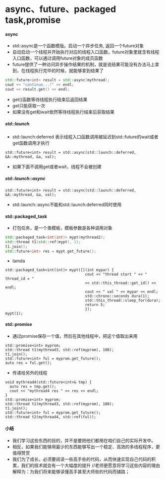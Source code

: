 # async、future、packaged task,promise

#### async
* std::async是一个函数模版。启动一个异步任务, 返回一个future对象
* 自动启动一个线程并开始执行对应的线程入口函数，future对象里就含有线程入口函数，可以通过调用future对象的成员函数
* future提供了一种访问异步操作结果的机制，就是说结果可能没有办法马上拿到，在线程执行完毕的时候，就能够拿到结果了

```C++
std::future<int> result = std::async(mythread);
cout << "continue...!" << endl;
cout << result.get() << endl;
```
* get()函数等待线程执行结束后返回结果
* get只能获取一次
* 如果没有get和wait依然等待线程执行结束后获取结果

##### std::launch
* std::launch:deferred 表示线程入口函数调用被延迟到std::future的wait或者get函数调用才执行

```
std::future<int> result = std::async(std::launch::deferred, &A::mythread, &a, val);
```
* 如果下面不调用get或者wait，线程不会被创建

##### std::launch::async
```
std::future<int> result = std::async(std::launch::deferred, &A::mythread, &a, val);
```
* std::launch::async不能和std::launch:deferred同时使用

#### std::packaged_task 
* 打包任务，是一个类模板，模板参数是各种调用对象

```C++
std::packaged_task<int(int)> mypt(mythread2);
std::thread t1(std::ref(mypt), 1);
t1.join();
std::future<int> res = mypt.get_future();
```
* lamda

```
std::packaged_task<int(int)> mypt([](int mypar) {
                                    cout << "thread start " << " thread_id = "
                                    << std::this_thread::get_id() << endl;
                                    cout << " val " << mypar << endl;
                                    std::chrono::seconds dura(1);
                                    std::this_thread::sleep_for(dura);
                                    return 5;
                                    });
mypt(1);                                    
```

#### std::promise
* 通过promise保存一个值，然后在其他线程中，把这个值取出来用

```
std::promise<int> myprom;
std::thread t1(mythread3, std::ref(myprom), 180);
t1.join();
std::future<int> ful = myprom.get_future();
auto res = ful.get();
```
* 传递给另外的线程

```
void mythread4(std::future<int>& tmp) {
  auto res = tmp.get();
  cout << "mythread4 res " << res << endl;
}
std::promise<int> myprom;
std::thread t1(mythread3, std::ref(myprom), 180);
t1.join();
std::future<int> ful = myprom.get_future();
std::thread t2(mythread4, std::ref(ful));
```

#### 小结
* 我们学习这些东西的目的，并不是要把他们都用在咱们自己的实际开发中。
* 相反，如果我们能够用最少的东西能够写出一个稳定、高效的多线程程序，更值得赞赏
* 我们为了成长，必须要阅读一些高手些的代码，从而快速实现自己代码的积累，我们的技术就会有一个大幅度的提升 //老师更愿意将学习这些内容的理由解释为：为我们将来能够读懂高手甚至大师些的代码而铺路；